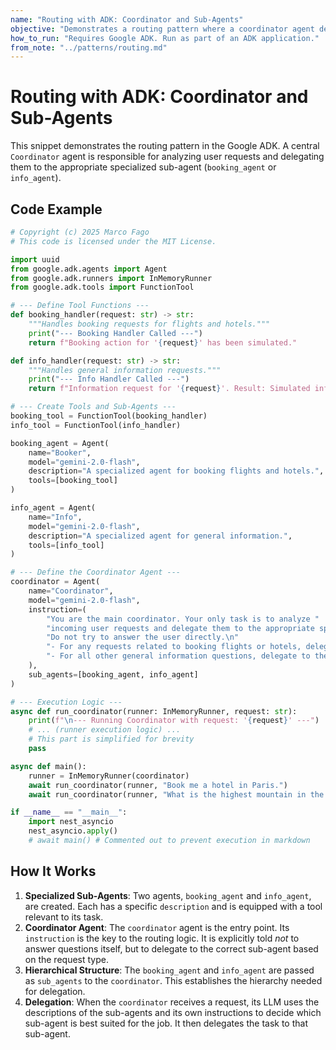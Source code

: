 ```yaml
---
name: "Routing with ADK: Coordinator and Sub-Agents"
objective: "Demonstrates a routing pattern where a coordinator agent delegates tasks to specialized sub-agents based on the user's request."
how_to_run: "Requires Google ADK. Run as part of an ADK application."
from_note: "../patterns/routing.md"
---
```


# Routing with ADK: Coordinator and Sub-Agents

This snippet demonstrates the routing pattern in the Google ADK. A central `Coordinator` agent is responsible for analyzing user requests and delegating them to the appropriate specialized sub-agent (`booking_agent` or `info_agent`).

## Code Example

```python
# Copyright (c) 2025 Marco Fago
# This code is licensed under the MIT License.

import uuid
from google.adk.agents import Agent
from google.adk.runners import InMemoryRunner
from google.adk.tools import FunctionTool

# --- Define Tool Functions ---
def booking_handler(request: str) -> str:
    """Handles booking requests for flights and hotels."""
    print("--- Booking Handler Called ---")
    return f"Booking action for '{request}' has been simulated."

def info_handler(request: str) -> str:
    """Handles general information requests."""
    print("--- Info Handler Called ---")
    return f"Information request for '{request}'. Result: Simulated information retrieval."

# --- Create Tools and Sub-Agents ---
booking_tool = FunctionTool(booking_handler)
info_tool = FunctionTool(info_handler)

booking_agent = Agent(
    name="Booker",
    model="gemini-2.0-flash",
    description="A specialized agent for booking flights and hotels.",
    tools=[booking_tool]
)

info_agent = Agent(
    name="Info",
    model="gemini-2.0-flash",
    description="A specialized agent for general information.",
    tools=[info_tool]
)

# --- Define the Coordinator Agent ---
coordinator = Agent(
    name="Coordinator",
    model="gemini-2.0-flash",
    instruction=(
        "You are the main coordinator. Your only task is to analyze "
        "incoming user requests and delegate them to the appropriate specialist agent. "
        "Do not try to answer the user directly.\n"
        "- For any requests related to booking flights or hotels, delegate to the 'Booker' agent.\n"
        "- For all other general information questions, delegate to the 'Info' agent."
    ),
    sub_agents=[booking_agent, info_agent]
)

# --- Execution Logic ---
async def run_coordinator(runner: InMemoryRunner, request: str):
    print(f"\n--- Running Coordinator with request: '{request}' ---")
    # ... (runner execution logic) ...
    # This part is simplified for brevity
    pass

async def main():
    runner = InMemoryRunner(coordinator)
    await run_coordinator(runner, "Book me a hotel in Paris.")
    await run_coordinator(runner, "What is the highest mountain in the world?")

if __name__ == "__main__":
    import nest_asyncio
    nest_asyncio.apply()
    # await main() # Commented out to prevent execution in markdown
```

## How It Works

1.  **Specialized Sub-Agents**: Two agents, `booking_agent` and `info_agent`, are created. Each has a specific `description` and is equipped with a tool relevant to its task.
2.  **Coordinator Agent**: The `coordinator` agent is the entry point. Its `instruction` is the key to the routing logic. It is explicitly told *not* to answer questions itself, but to delegate to the correct sub-agent based on the request type.
3.  **Hierarchical Structure**: The `booking_agent` and `info_agent` are passed as `sub_agents` to the `coordinator`. This establishes the hierarchy needed for delegation.
4.  **Delegation**: When the `coordinator` receives a request, its LLM uses the descriptions of the sub-agents and its own instructions to decide which sub-agent is best suited for the job. It then delegates the task to that sub-agent.

```